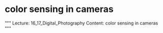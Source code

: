# color sensing in cameras

"""
Lecture: 16_17_Digital_Photography
Content: color sensing in cameras
"""

